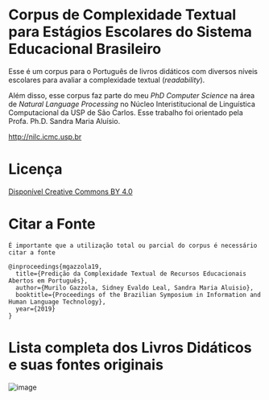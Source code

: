 # Corpus de Complexidade Textual para Estágios Escolares do Sistema Educacional Brasileiro
Esse é um corpus para o Português de livros didáticos com diversos níveis escolares para avaliar a complexidade textual (_readability_).

Além disso, esse corpus faz parte do meu _PhD Computer Science_ na área de _Natural Language Processing_ no Núcleo Interistitucional de Linguística Computacional da USP de São Carlos. Esse trabalho foi orientado pela Profa. Ph.D. Sandra Maria Aluísio.

http://nilc.icmc.usp.br

# Licença
[Disponível Creative Commons BY 4.0](https://creativecommons.org/licenses/by/4.0/)

# Citar a Fonte
`É importante que a utilização total ou parcial do corpus é necessário citar a fonte`
````
@inproceedings{mgazzola19,
  title={Predição da Complexidade Textual de Recursos Educacionais Abertos em Português},
  author={Murilo Gazzola, Sidney Evaldo Leal, Sandra Maria Aluisio},
  booktitle={Proceedings of the Brazilian Symposium in Information and Human Language Technology},
  year={2019}
}
````
# Lista completa dos Livros Didáticos e suas fontes originais
![image](https://user-images.githubusercontent.com/821242/62334509-56774400-b49e-11e9-8c00-7d3fc6c49f63.png)
